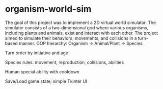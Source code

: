 # organism-world-sim
The goal of this project was to implement a 2D virtual world simulator. The simulator consists of a two-dimensional grid where various organisms, including plants and animals, exist and interact with each other. The project aimed to simulate their behaviors, movements, and collisions in a turn-based manner.
OOP hierarchy: Organism → Animal/Plant → Species

Turn order by initiative and age

Species rules: movement, reproduction, collisions, abilities

Human special ability with cooldown

Save/Load game state; simple Tkinter UI

